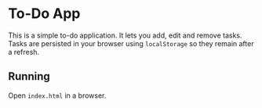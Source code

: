 # To-Do App

This is a simple to-do application. It lets you add, edit and remove tasks.
Tasks are persisted in your browser using `localStorage` so they remain after a refresh.

## Running

Open `index.html` in a browser.
